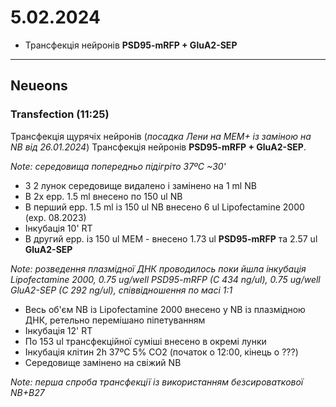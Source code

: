 5.02.2024
=========
- Трансфекція нейронів  __PSD95-mRFP + GluA2-SEP__

---


## Neueons
### Transfection (11:25)
Трансфекція щурячіх нейронів (_посадка Лени на MEM+ із заміною на NB від 26.01.2024_)  Трансфекція нейронів  __PSD95-mRFP + GluA2-SEP__.

_Note: середовища попередньо підігріто 37ºC ~30'_

- З 2 лунок  середовище видалено і замінено на 1 ml NB
- В 2x epp. 1.5 ml внесено по 150 ul NB
- В перший epp. 1.5 ml із 150 ul NB внесено 6 ul Lipofectamine 2000 (exp. 08.2023)
- Інкубація 10' RT
- В другий epp. із 150 ul MEM - внесено 1.73 ul  __PSD95-mRFP__ та  2.57 ul __GluA2-SEP__

_Note: розведення плазмідної ДНК проводилось поки йшла інкубація Lipofectamine 2000, 0.75 ug/well PSD95-mRFP (C 434 ng/ul),  0.75 ug/well GluA2-SEP (C 292 ng/ul), співвідношення по маcі 1:1_

- Весь об'єм NB із Lipofectamine 2000 внесено у NB із плазмідною ДНК, ретельно перемішано піпетуванням
- Інкубація 12' RT
- По 153 ul трансфекційної суміші внесено в окремі лунки
- Інкубація клітин 2h 37ºC 5% CO2 (початок о 12:00, кінець о ???)
- Середовище замінено на свіжий NB

_Note: перша спроба трансфекції із використанням безсироваткової NB+B27_